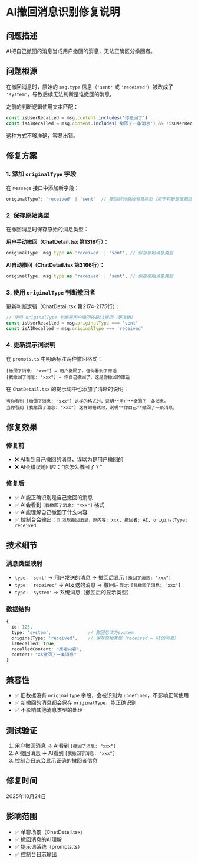 # AI撤回消息识别修复说明

## 问题描述
AI把自己撤回的消息当成用户撤回的消息，无法正确区分撤回者。

## 问题根源
在撤回消息时，原始的 `msg.type` 信息（`'sent'` 或 `'received'`）被改成了 `'system'`，导致后续无法判断是谁撤回的消息。

之前的判断逻辑使用文本匹配：
```typescript
const isUserRecalled = msg.content.includes('你撤回了')
const isAIRecalled = msg.content.includes('撤回了一条消息') && !isUserRecalled
```

这种方式不够准确，容易出错。

## 修复方案

### 1. 添加 `originalType` 字段
在 `Message` 接口中添加新字段：
```typescript
originalType?: 'received' | 'sent'  // 撤回前的原始消息类型（用于判断是谁撤回的）
```

### 2. 保存原始类型
在撤回消息时保存原始的消息类型：

**用户手动撤回（ChatDetail.tsx 第1318行）：**
```typescript
originalType: msg.type as 'received' | 'sent', // 保存原始消息类型
```

**AI自动撤回（ChatDetail.tsx 第3166行）：**
```typescript
originalType: msg.type as 'received' | 'sent', // 保存原始消息类型
```

### 3. 使用 `originalType` 判断撤回者
更新判断逻辑（ChatDetail.tsx 第2174-2175行）：
```typescript
// 使用 originalType 判断是用户撤回还是AI撤回（更准确）
const isUserRecalled = msg.originalType === 'sent'
const isAIRecalled = msg.originalType === 'received'
```

### 4. 更新提示词说明
在 `prompts.ts` 中明确标注两种撤回格式：
```
[撤回了消息: "xxx"] = 用户撤回了，但你看到了原话
[我撤回了消息: "xxx"] = 你自己撤回了，这是你撤回的原话
```

在 `ChatDetail.tsx` 的提示词中也添加了清晰的说明：
```
当你看到 [撤回了消息: "xxx"] 这样的格式时，说明**用户**撤回了一条消息。
当你看到 [我撤回了消息: "xxx"] 这样的格式时，说明**你自己**撤回了一条消息。
```

## 修复效果

### 修复前
- ❌ AI看到自己撤回的消息，误以为是用户撤回的
- ❌ AI会错误地回应："你怎么撤回了？"

### 修复后
- ✅ AI能正确识别是自己撤回的消息
- ✅ AI会看到 `[我撤回了消息: "xxx"]` 格式
- ✅ AI能理解自己撤回了什么内容
- ✅ 控制台会输出：`🔄 发现撤回消息，原内容: xxx, 撤回者: AI, originalType: received`

## 技术细节

### 消息类型映射
- `type: 'sent'` → 用户发送的消息 → 撤回后显示 `[撤回了消息: "xxx"]`
- `type: 'received'` → AI发送的消息 → 撤回后显示 `[我撤回了消息: "xxx"]`
- `type: 'system'` → 系统消息（撤回后的显示类型）

### 数据结构
```typescript
{
  id: 123,
  type: 'system',              // 撤回后改为system
  originalType: 'received',    // 保存原始类型（received = AI的消息）
  isRecalled: true,
  recalledContent: "原始内容",
  content: "XX撤回了一条消息"
}
```

## 兼容性
- ✅ 旧数据没有 `originalType` 字段，会被识别为 `undefined`，不影响正常使用
- ✅ 新撤回的消息都会保存 `originalType`，能正确识别
- ✅ 不影响其他消息类型的处理

## 测试验证
1. 用户撤回消息 → AI看到 `[撤回了消息: "xxx"]`
2. AI撤回消息 → AI看到 `[我撤回了消息: "xxx"]`
3. 控制台日志会显示正确的撤回者信息

## 修复时间
2025年10月24日

## 影响范围
- ✅ 单聊场景（ChatDetail.tsx）
- ✅ 撤回消息的AI理解
- ✅ 提示词系统（prompts.ts）
- ✅ 控制台日志输出
